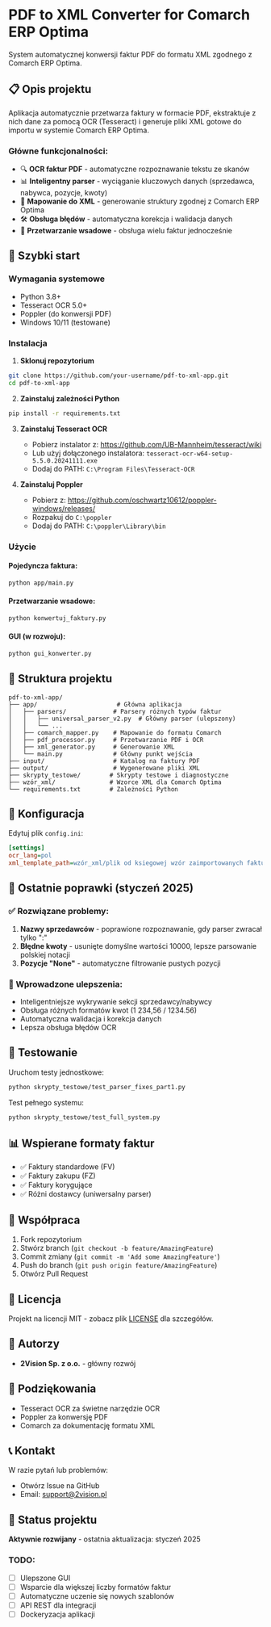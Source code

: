 # PDF to XML Converter for Comarch ERP Optima

System automatycznej konwersji faktur PDF do formatu XML zgodnego z Comarch ERP Optima.

## 📋 Opis projektu

Aplikacja automatycznie przetwarza faktury w formacie PDF, ekstraktuje z nich dane za pomocą OCR (Tesseract) i generuje pliki XML gotowe do importu w systemie Comarch ERP Optima.

### Główne funkcjonalności:
- 🔍 **OCR faktur PDF** - automatyczne rozpoznawanie tekstu ze skanów
- 📊 **Inteligentny parser** - wyciąganie kluczowych danych (sprzedawca, nabywca, pozycje, kwoty)
- 🔄 **Mapowanie do XML** - generowanie struktury zgodnej z Comarch ERP Optima
- 🛠️ **Obsługa błędów** - automatyczna korekcja i walidacja danych
- 📁 **Przetwarzanie wsadowe** - obsługa wielu faktur jednocześnie

## 🚀 Szybki start

### Wymagania systemowe
- Python 3.8+
- Tesseract OCR 5.0+
- Poppler (do konwersji PDF)
- Windows 10/11 (testowane)

### Instalacja

1. **Sklonuj repozytorium**
```bash
git clone https://github.com/your-username/pdf-to-xml-app.git
cd pdf-to-xml-app
```

2. **Zainstaluj zależności Python**
```bash
pip install -r requirements.txt
```

3. **Zainstaluj Tesseract OCR**
   - Pobierz instalator z: https://github.com/UB-Mannheim/tesseract/wiki
   - Lub użyj dołączonego instalatora: `tesseract-ocr-w64-setup-5.5.0.20241111.exe`
   - Dodaj do PATH: `C:\Program Files\Tesseract-OCR`

4. **Zainstaluj Poppler**
   - Pobierz z: https://github.com/oschwartz10612/poppler-windows/releases/
   - Rozpakuj do `C:\poppler`
   - Dodaj do PATH: `C:\poppler\Library\bin`

### Użycie

#### Pojedyncza faktura:
```bash
python app/main.py
```

#### Przetwarzanie wsadowe:
```bash
python konwertuj_faktury.py
```

#### GUI (w rozwoju):
```bash
python gui_konwerter.py
```

## 📁 Struktura projektu

```
pdf-to-xml-app/
├── app/                      # Główna aplikacja
│   ├── parsers/             # Parsery różnych typów faktur
│   │   ├── universal_parser_v2.py  # Główny parser (ulepszony)
│   │   └── ...
│   ├── comarch_mapper.py    # Mapowanie do formatu Comarch
│   ├── pdf_processor.py     # Przetwarzanie PDF i OCR
│   ├── xml_generator.py     # Generowanie XML
│   └── main.py              # Główny punkt wejścia
├── input/                   # Katalog na faktury PDF
├── output/                  # Wygenerowane pliki XML
├── skrypty_testowe/        # Skrypty testowe i diagnostyczne
├── wzór_xml/               # Wzorce XML dla Comarch Optima
└── requirements.txt        # Zależności Python
```

## 🔧 Konfiguracja

Edytuj plik `config.ini`:
```ini
[settings]
ocr_lang=pol
xml_template_path=wzór_xml/plik od ksiegowej wzór zaimportowanych faktur.xml
```

## 📝 Ostatnie poprawki (styczeń 2025)

### ✅ Rozwiązane problemy:
1. **Nazwy sprzedawców** - poprawione rozpoznawanie, gdy parser zwracał tylko ":"
2. **Błędne kwoty** - usunięte domyślne wartości 10000, lepsze parsowanie polskiej notacji
3. **Pozycje "None"** - automatyczne filtrowanie pustych pozycji

### 🔄 Wprowadzone ulepszenia:
- Inteligentniejsze wykrywanie sekcji sprzedawcy/nabywcy
- Obsługa różnych formatów kwot (1 234,56 / 1234.56)
- Automatyczna walidacja i korekcja danych
- Lepsza obsługa błędów OCR

## 🧪 Testowanie

Uruchom testy jednostkowe:
```bash
python skrypty_testowe/test_parser_fixes_part1.py
```

Test pełnego systemu:
```bash
python skrypty_testowe/test_full_system.py
```

## 📊 Wspierane formaty faktur

- ✅ Faktury standardowe (FV)
- ✅ Faktury zakupu (FZ) 
- ✅ Faktury korygujące
- ✅ Różni dostawcy (uniwersalny parser)

## 🤝 Współpraca

1. Fork repozytorium
2. Stwórz branch (`git checkout -b feature/AmazingFeature`)
3. Commit zmiany (`git commit -m 'Add some AmazingFeature'`)
4. Push do branch (`git push origin feature/AmazingFeature`)
5. Otwórz Pull Request

## 📜 Licencja

Projekt na licencji MIT - zobacz plik [LICENSE](LICENSE) dla szczegółów.

## 👥 Autorzy

- **2Vision Sp. z o.o.** - główny rozwój

## 🙏 Podziękowania

- Tesseract OCR za świetne narzędzie OCR
- Poppler za konwersję PDF
- Comarch za dokumentację formatu XML

## 📞 Kontakt

W razie pytań lub problemów:
- Otwórz Issue na GitHub
- Email: support@2vision.pl

## 🔄 Status projektu

**Aktywnie rozwijany** - ostatnia aktualizacja: styczeń 2025

### TODO:
- [ ] Ulepszone GUI
- [ ] Wsparcie dla większej liczby formatów faktur
- [ ] Automatyczne uczenie się nowych szablonów
- [ ] API REST dla integracji
- [ ] Dockeryzacja aplikacji
